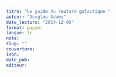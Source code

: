 ```yaml
---
titre: "Le guide du routard galactique "
auteur: "Douglas Adams"
date_lecture: "2014-12-08"
format: papier
langue: fr
note:
slug: ""
couverture: 
isbn: 
date_pub: 
editeur: 
---
```

